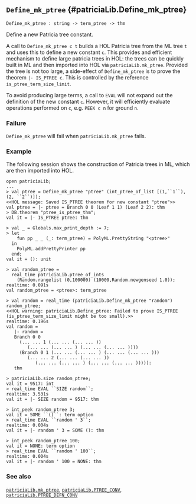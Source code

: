 ## `Define_mk_ptree` {#patriciaLib.Define_mk_ptree}


```
Define_mk_ptree : string -> term_ptree -> thm
```



Define a new Patricia tree constant.


A call to `Define_mk_ptree c t` builds a HOL Patricia tree from the ML tree `t` and uses this to define a new constant `c`.  This provides and efficient mechanism to define large patricia trees in HOL: the trees can be quickly built in ML and then imported into HOL via `patriciaLib.mk_ptree`.  Provided the tree is not too large, a side-effect of `Define_mk_ptree` is to prove the theorem `|- IS_PTREE c`.  This is controlled by the reference `is_ptree_term_size_limit`.

To avoid producing large terms, a call to `EVAL` will not expand out the definition of the new constant `c`.  However, it will efficiently evaluate operations performed on `c`, e.g. `PEEK c n` for ground `n`.

### Failure

`Define_mk_ptree` will fail when `patriciaLib.mk_ptree` fails.

### Example

The following session shows the construction of Patricia trees in ML, which are  then imported into HOL.

    
    open patriciaLib;
    ...
    > val ptree = Define_mk_ptree "ptree" (int_ptree_of_list [(1,``1``), (2, ``2``)]);
    <<HOL message: Saved IS_PTREE theorem for new constant "ptree">>
    val ptree = |- ptree = Branch 0 0 (Leaf 1 1) (Leaf 2 2): thm
    > DB.theorem "ptree_is_ptree_thm";
    val it = |- IS_PTREE ptree: thm
    
    > val _ = Globals.max_print_depth := 7;
    > let
        fun pp _ _ (_: term_ptree) = PolyML.PrettyString "<ptree>"
      in
        PolyML.addPrettyPrinter pp
      end;
    val it = (): unit
    
    > val random_ptree =
      real_time patriciaLib.ptree_of_ints
        (Random.rangelist (0,100000) (10000,Random.newgenseed 1.0));
    realtime: 0.091s
    val random_ptree = <ptree>: term_ptree
    
    > val random = real_time (patriciaLib.Define_mk_ptree "random") random_ptree;
    <<HOL warning: patriciaLib.Define_ptree: Failed to prove IS_PTREE (is_ptree_term_size_limit might be too small).>>
    realtime: 0.196s
    val random =
       |- random =
       Branch 0 0
         (... ... 1 (... ... (... ... ))
            (... ... (... ... ) (... ... (... ... ))))
         (Branch 0 1 (... ... (... ... ) (... ... (... ... )))
            (... ... 2 (... ... (... ... ))
               (... ... (... ... ) (... ... (... ... ))))):
       thm
    
    > patriciaLib.size random_ptree;
    val it = 9517: int
    > real_time EVAL ``SIZE random``;
    realtime: 3.531s
    val it = |- SIZE random = 9517: thm
    
    > int_peek random_ptree 3;
    val it = SOME ``()``: term option
    > real_time EVAL ``random ' 3``;
    realtime: 0.004s
    val it = |- random ' 3 = SOME (): thm
    
    > int_peek random_ptree 100;
    val it = NONE: term option
    > real_time EVAL ``random ' 100``;
    realtime: 0.004s
    val it = |- random ' 100 = NONE: thm
    

### See also

[`patriciaLib.mk_ptree`](#patriciaLib.mk_ptree), [`patriciaLib.PTREE_CONV`](#patriciaLib.PTREE_CONV), [`patriciaLib.PTREE_DEFN_CONV`](#patriciaLib.PTREE_DEFN_CONV)


